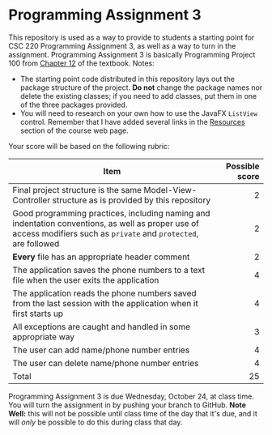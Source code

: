 # Programming Assignment 3

This repository is used as a way to provide to students
a starting point for CSC 220 Programming Assignment 3,
as well as a way to turn in the assignment.
Programming Assignment 3 is basically Programming Project
100 from [Chapter 12](https://proquest.safaribooksonline.com/book/programming/java/9781284141092/chapter-10-object-oriented-programming-part-3-inheritance-polymorphism-and-interfaces/ch10_html#X2ludGVybmFsX0h0bWxWaWV3P3htbGlkPTk3ODEyODQxNDEwOTIlMkZzZWMxMl8yMF83X2h0bWwmcXVlcnk9Qk9PSw==) of the textbook.
Notes:
+ The starting point code distributed in this repository lays out the package structure of the project.  **Do not** change the package names nor delete the existing classes; if you need to add classes, put them in one of the three packages provided.
+ You will need to research on your own how to use the JavaFX `ListView` control.  Remember that I have added several links in the [Resources](https://silver.mountunion.edu/cs/csc/CSC220/Fall2018/#resources) section of the course web page.


Your score will be based on the following rubric:

| Item | Possible score |
|------|---------------:|
| Final project structure is the same Model-View-Controller structure as is provided by this repository | 2 |
| Good programming practices, including naming and indentation conventions, as well as proper use of access modifiers such as `private` and `protected`, are followed | 2 |
| **Every** file has an appropriate header comment | 2 |
| The application saves the phone numbers to a text file when the user exits the application | 4 |
| The application reads the phone numbers saved from the last session with the application when it first starts up | 4 |
| All exceptions are caught and handled in some appropriate way | 3 |
| The user can add name/phone number entries | 4 |
| The user can delete name/phone number entries | 4 |
| Total | 25|

Programming Assignment 3 is due Wednesday, October 24, at class time.
You will turn the assignment in by pushing your branch to GitHub. **Note Well:** this will not be possible until class time of the day that it's due, and it will *only* be possible to do this during class that day.
